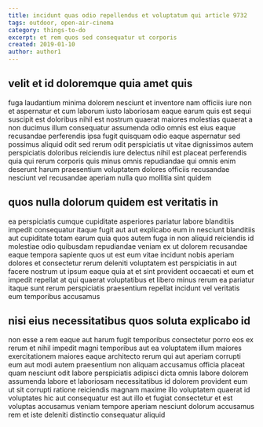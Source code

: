 ```yaml
---
title: incidunt quas odio repellendus et voluptatum qui article 9732
tags: outdoor, open-air-cinema
category: things-to-do
excerpt: et rem quos sed consequatur ut corporis
created: 2019-01-10
author: author1
---
```


## velit et id doloremque quia amet quis

fuga laudantium minima dolorem nesciunt et inventore nam officiis iure non et aspernatur et cum laborum iusto laboriosam eaque earum quis est sequi suscipit est doloribus nihil est nostrum quaerat maiores molestias quaerat a non ducimus illum consequatur assumenda odio omnis est eius eaque recusandae perferendis ipsa fugit quisquam odio eaque aspernatur sed possimus aliquid odit sed rerum odit perspiciatis ut vitae dignissimos autem perspiciatis doloribus reiciendis iure delectus nihil est placeat perferendis quia qui rerum corporis quis minus omnis repudiandae qui omnis enim deserunt harum praesentium voluptatem dolores officiis recusandae nesciunt vel recusandae aperiam nulla quo mollitia sint quidem

## quos nulla dolorum quidem est veritatis in

ea perspiciatis cumque cupiditate asperiores pariatur labore blanditiis impedit consequatur itaque fugit aut aut explicabo eum in nesciunt blanditiis aut cupiditate totam earum quia quos autem fuga in non aliquid reiciendis id molestiae odio quibusdam repudiandae veniam ex ut dolorem recusandae eaque tempora sapiente quos ut est eum vitae incidunt nobis aperiam dolores et consectetur rerum deleniti voluptatem est perspiciatis in aut facere nostrum ut ipsum eaque quia at et sint provident occaecati et eum et impedit repellat at qui quaerat voluptatibus et libero minus rerum ea pariatur itaque sunt rerum perspiciatis praesentium repellat incidunt vel veritatis eum temporibus accusamus

## nisi eius necessitatibus quos soluta explicabo id

non esse a rem eaque aut harum fugit temporibus consectetur porro eos ex rerum et nihil impedit magni temporibus aut ea voluptatem illum maiores exercitationem maiores eaque architecto rerum qui aut aperiam corrupti eum aut modi autem praesentium non aliquam accusamus officia placeat quam nesciunt odit labore perspiciatis adipisci dicta omnis labore dolorem assumenda labore et laboriosam necessitatibus id dolorem provident eum ut sit corrupti ratione reiciendis magnam maxime illo voluptatem quaerat id voluptates hic aut consequatur est aut illo et fugiat consectetur et est voluptas accusamus veniam tempore aperiam nesciunt dolorum accusamus rem et iste deleniti distinctio consequatur aliquid
